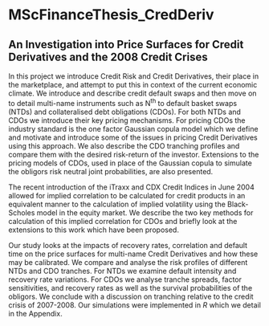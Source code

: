 # MScFinanceThesis_CredDeriv
## An Investigation into Price Surfaces for Credit Derivatives and the 2008 Credit Crises

In this project we introduce Credit Risk and Credit Derivatives, their place in the marketplace, and attempt to put this in context of the current economic climate. We introduce and describe credit default swaps and then move on to detail multi-name instruments such as N<sup>th</sup> to default basket swaps (NTDs) and collateralised debt obligations (CDOs). For both NTDs and CDOs we introduce their key pricing mechanisms.  For pricing CDOs the industry standard is the one factor Gaussian copula model which we define and motivate and introduce some of the issues in pricing Credit Derivatives using this approach. We also describe the CDO tranching profiles and compare them with the desired risk-return of the investor.  Extensions to the pricing models of CDOs, used in place of the Gaussian copula to simulate the obligors risk neutral joint probabilities, are also presented. 

The recent introduction of the iTraxx and CDX Credit Indices in June 2004 allowed for implied correlation to be calculated for credit products in an equivalent manner to the calculation of implied volatility using the Black-Scholes model in the equity market.  We describe the two key methods for calculation of this implied correlation for CDOs and briefly look at the extensions to this work which have been proposed. 

Our study looks at the impacts of recovery rates, correlation and default time on the price surfaces for multi-name Credit Derivatives and how these may be calibrated. We compare and analyse the risk profiles of different NTDs and CDO tranches.  For NTDs we examine default intensity and recovery rate variations. For CDOs we analyse tranche spreads, factor sensitivities, and recovery rates as well as the survival probabilities of the obligors. We conclude with a discussion on tranching relative to the credit crisis of 2007-2008. Our simulations were implemented in $R$ which we detail in the Appendix.
